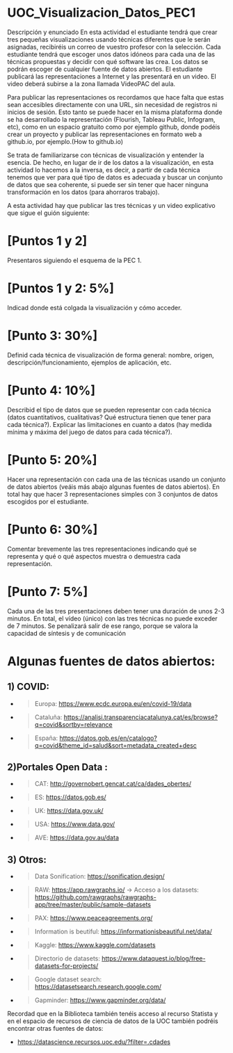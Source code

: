 
# UOC_Visualizacion_Datos_PEC1

Descripción y enunciado
En esta actividad el estudiante  tendrá que crear tres pequeñas visualizaciones usando técnicas diferentes que le serán asignadas, recibiréis un correo de vuestro profesor con la selección. Cada estudiante tendrá que escoger unos datos idóneos para cada una de las técnicas propuestas y decidir con qué software las crea. Los datos se podrán escoger de cualquier fuente de datos abiertos. El estudiante publicará las representaciones a Internet y las presentará en un video. El video deberá subirse a la zona llamada VideoPAC del aula.

Para publicar las representaciones os recordamos que hace falta que estas sean accesibles directamente con una URL, sin necesidad de registros ni inicios de sesión. Esto tanto se puede hacer en la misma plataforma donde se ha desarrollado la representación (Flourish, Tableau Public, Infogram, etc), como en un espacio gratuito como por ejemplo github, donde podéis crear un proyecto y publicar las representaciones en formato web a github.io, por ejemplo.(How to github.io)

Se trata de familiarizarse con técnicas de visualización y entender la esencia. De hecho, en lugar de ir de los datos a la visualización, en esta actividad lo hacemos a la inversa, es decir, a partir de cada técnica tenemos que ver para qué tipo de datos es adecuada y buscar un conjunto de datos que sea coherente, si puede ser sin tener que hacer ninguna transformación en los datos (para ahorraros trabajo).

A esta actividad hay que publicar las tres técnicas y un video explicativo que sigue el guión siguiente:

# [Puntos 1 y 2] 
Presentaros siguiendo el esquema de la PEC 1.

# [Puntos 1 y 2: 5%] 
Indicad donde está colgada la visualización y cómo  acceder.

# [Punto 3: 30%]
Definid cada técnica de visualización de forma general: nombre, origen, descripción/funcionamiento, ejemplos de aplicación, etc.

# [Punto 4: 10%]
Describid el tipo de datos que se pueden representar con cada técnica (datos cuantitativos, cualitativas? Qué estructura tienen que tener para cada técnica?). Explicar las limitaciones en cuanto a datos (hay medida mínima y máxima del juego de datos para cada técnica?).

# [Punto 5: 20%]
Hacer una representación con cada una de las técnicas usando un conjunto de datos abiertos (veáis más abajo algunas fuentes de datos abiertos). En total hay que hacer 3 representaciones simples con 3 conjuntos de datos escogidos por el estudiante.

# [Punto 6: 30%]
Comentar brevemente las tres representaciones indicando qué se representa y qué o qué aspectos muestra o demuestra cada representación. 

# [Punto 7: 5%]
Cada una de las tres presentaciones deben tener una duración de unos 2-3 minutos. En total, el vídeo (único) con las tres técnicas no puede exceder de 7 minutos. Se penalizará salir de ese rango, porque se valora la capacidad de síntesis y de comunicación

# Algunas fuentes de datos abiertos:

## 1) COVID:
- > Europa: https://www.ecdc.europa.eu/en/covid-19/data
- > Cataluña: https://analisi.transparenciacatalunya.cat/es/browse?q=covid&sortby=relevance
- > España: https://datos.gob.es/en/catalogo?q=covid&theme_id=salud&sort=metadata_created+desc

## 2)Portales Open Data :
- > CAT: http://governobert.gencat.cat/ca/dades_obertes/
- > ES: https://datos.gob.es/
- > UK: https://data.gov.uk/
- > USA: https://www.data.gov/
- > AVE: https://data.gov.au/data

## 3) Otros:
- > Data Sonification: https://sonification.design/
- > RAW: https://app.rawgraphs.io/ -> Acceso a los datasets: https://github.com/rawgraphs/rawgraphs-app/tree/master/public/sample-datasets
- > PAX: https://www.peaceagreements.org/
- > Information is beutiful: https://informationisbeautiful.net/data/
- > Kaggle: https://www.kaggle.com/datasets
- > Directorio de datasets: https://www.dataquest.io/blog/free-datasets-for-projects/
- > Google dataset search: https://datasetsearch.research.google.com/
- > Gapminder: https://www.gapminder.org/data/

Recordad que en la  Biblioteca también tenéis acceso al recurso Statista y en el espacio de recursos de ciencia de datos de la UOC también podréis encontrar otras fuentes de datos:

- https://datascience.recursos.uoc.edu/?filter=.cdades 
